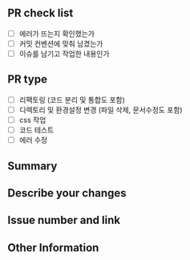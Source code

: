 ## PR check list

- [ ] 에러가 뜨는지 확인했는가
- [ ] 커밋 컨벤션에 맞춰 남겼는가
- [ ] 이슈를 남기고 작업한 내용인가

## PR type

- [ ] 리팩토링 (코드 분리 및 통합도 포함)
- [ ] 디렉토리 및 환경설정 변경 (파일 삭제, 문서수정도 포함)
- [ ] css 작업
- [ ] 코드 테스트
- [ ] 에러 수정

## Summary

<!--간략하게 무엇을 했는지 요약-->

## Describe your changes

<!--최대한 상세하게 설명   
여러내용을 한번에 pull request할 경우, 각 항목마다 나눠서 상세히 설명-->

## Issue number and link

<!--관련된 이슈 번호 기재-->

## Other Information

<!--비고-->
